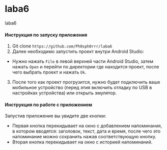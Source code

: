 # laba6
laba6

#### Инструкция по запуску приложения
1. Git clone ````https://github.com/Ph0sph0rrr/laba6````
2. Далее необходимо запустить проект внутри Android Studio:
* Нужно нажать ````File```` в левой верхней части Android Studio, затем нажать ````Open```` и перейти по директории где находится проект, после чего выбрать проект и нажать ````Ok````.
3. После того как проект прогрузится, нужно будет подключить ваше мобильное устройство (перед этия включить отладку по USB в настройках устройства) или открыть эмулятор.

#### Инструкция по работе с приложением
Запустив приложение вы увидите две кнопки:
* Первая кнопка перекидывает на окно с добавлением напоминания, в котором вводятся: заголовок, текст, дата и время, после чего это напоминание можно сохранить нажав соответствующую кнопку.
* Вторая кнопка перекидывает на окно с историей напоминаний. 

